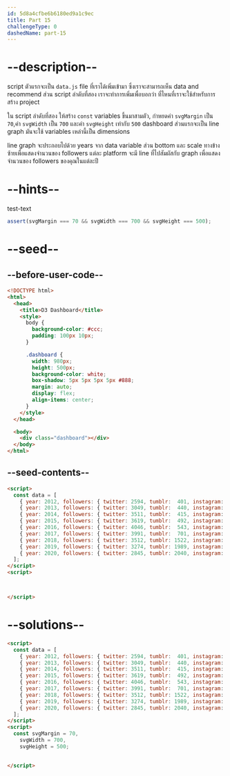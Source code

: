```yaml
---
id: 5d8a4cfbe6b6180ed9a1c9ec
title: Part 15
challengeType: 0
dashedName: part-15
---
```


# --description--

script ตัวแรกจะเป็น `data.js` file ที่เราได้เพิ่มเข้ามา ซึ่งเราจะสามารถเห็น  data and recommend  ส่วน script ลำดับที่สอง เราจะทำการเพิ่มเพื่อบอกว่า ที่ไหนที่เราจะใช้สำหรับการสร้าง project

ใน script ลำดับที่สอง ให้สร้าง `const` variables ขึ้นมาสามตัว, กำหยดค่า `svgMargin` เป็น `70`,ค่า `svgWidth` เป็น `700` และค่า `svgHeight` เท่ากับ `500`  dashboard ส่วนแรกจะเป็น line graph มันจะใช้ variables เหล่านี้เป็น dimensions

line graph จะประกอบไปด้วย years จาก data variable ส่วน bottom และ scale ทางข้างซ้ายเพื่อแสดงจำนวนของ followers
แต่ละ platform จะมี line ที่ไปสัมผัสกับ graph เพื่อแสดงจำนวนของ followers ของคุณในแต่ละปี

# --hints--

test-text

```js
assert(svgMargin === 70 && svgWidth === 700 && svgHeight === 500);
```

# --seed--

## --before-user-code--

```html
<!DOCTYPE html>
<html>
  <head>
    <title>D3 Dashboard</title>
    <style>
      body {
        background-color: #ccc;
        padding: 100px 10px;
      }

      .dashboard {
        width: 980px;
        height: 500px;
        background-color: white;
        box-shadow: 5px 5px 5px 5px #888;
        margin: auto;
        display: flex;
        align-items: center;
      }
    </style>
  </head>

  <body>
    <div class="dashboard"></div>
  </body>
</html>
```

## --seed-contents--

```html
<script>
  const data = [ 
    { year: 2012, followers: { twitter: 2594, tumblr:  401, instagram:   83 }},
    { year: 2013, followers: { twitter: 3049, tumblr:  440, instagram:  192 }},
    { year: 2014, followers: { twitter: 3511, tumblr:  415, instagram:  511 }},
    { year: 2015, followers: { twitter: 3619, tumblr:  492, instagram: 1014 }},
    { year: 2016, followers: { twitter: 4046, tumblr:  543, instagram: 2066 }},
    { year: 2017, followers: { twitter: 3991, tumblr:  701, instagram: 3032 }},
    { year: 2018, followers: { twitter: 3512, tumblr: 1522, instagram: 4512 }},
    { year: 2019, followers: { twitter: 3274, tumblr: 1989, instagram: 4715 }},
    { year: 2020, followers: { twitter: 2845, tumblr: 2040, instagram: 4801 }}
  ];
</script>
<script>



</script>
```

# --solutions--

```html
<script>
  const data = [ 
    { year: 2012, followers: { twitter: 2594, tumblr:  401, instagram:   83 }},
    { year: 2013, followers: { twitter: 3049, tumblr:  440, instagram:  192 }},
    { year: 2014, followers: { twitter: 3511, tumblr:  415, instagram:  511 }},
    { year: 2015, followers: { twitter: 3619, tumblr:  492, instagram: 1014 }},
    { year: 2016, followers: { twitter: 4046, tumblr:  543, instagram: 2066 }},
    { year: 2017, followers: { twitter: 3991, tumblr:  701, instagram: 3032 }},
    { year: 2018, followers: { twitter: 3512, tumblr: 1522, instagram: 4512 }},
    { year: 2019, followers: { twitter: 3274, tumblr: 1989, instagram: 4715 }},
    { year: 2020, followers: { twitter: 2845, tumblr: 2040, instagram: 4801 }}
  ];
</script>
<script>
  const svgMargin = 70,
    svgWidth = 700,
    svgHeight = 500;
  

</script>  
```
